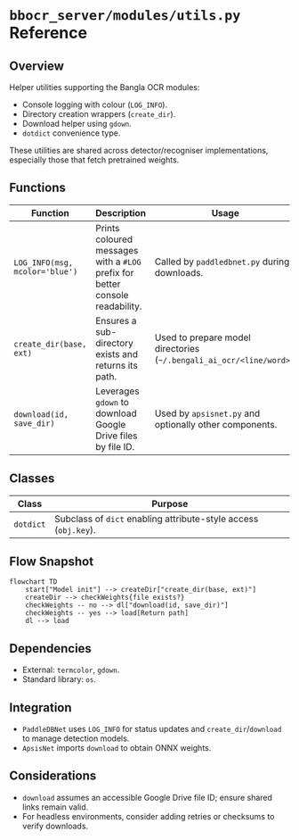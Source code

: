 # `bbocr_server/modules/utils.py` Reference

## Overview

Helper utilities supporting the Bangla OCR modules:

- Console logging with colour (`LOG_INFO`).
- Directory creation wrappers (`create_dir`).
- Download helper using `gdown`.
- `dotdict` convenience type.

These utilities are shared across detector/recogniser implementations, especially those that fetch pretrained weights.

## Functions

| Function                       | Description                                                                   | Usage                                                                |
| ------------------------------ | ----------------------------------------------------------------------------- | -------------------------------------------------------------------- |
| `LOG_INFO(msg, mcolor='blue')` | Prints coloured messages with a `#LOG` prefix for better console readability. | Called by `paddledbnet.py` during downloads.                         |
| `create_dir(base, ext)`        | Ensures a sub-directory exists and returns its path.                          | Used to prepare model directories (`~/.bengali_ai_ocr/<line/word>`). |
| `download(id, save_dir)`       | Leverages `gdown` to download Google Drive files by file ID.                  | Used by `apsisnet.py` and optionally other components.               |

## Classes

| Class     | Purpose                                                         |
| --------- | --------------------------------------------------------------- |
| `dotdict` | Subclass of `dict` enabling attribute-style access (`obj.key`). |

## Flow Snapshot

```mermaid
flowchart TD
    start["Model init"] --> createDir["create_dir(base, ext)"]
    createDir --> checkWeights{file exists?}
    checkWeights -- no --> dl["download(id, save_dir)"]
    checkWeights -- yes --> load[Return path]
    dl --> load
```

## Dependencies

- External: `termcolor`, `gdown`.
- Standard library: `os`.

## Integration

- `PaddleDBNet` uses `LOG_INFO` for status updates and `create_dir`/`download` to manage detection models.
- `ApsisNet` imports `download` to obtain ONNX weights.

## Considerations

- `download` assumes an accessible Google Drive file ID; ensure shared links remain valid.
- For headless environments, consider adding retries or checksums to verify downloads.
